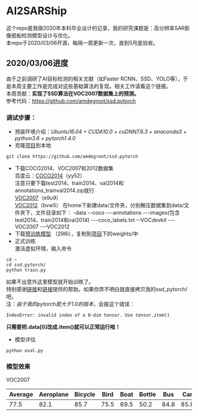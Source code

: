 # AI2SARShip
这个repo是我做2020年本科毕业设计的记录，我的研究课题是：高分辨率SAR影像舰船检测模型设计与优化。  
本repo于2020/03/06开源，每隔一周更新一次，直到5月底验收。  
## 2020/03/06进度
由于之前调研了AI目标检测的相关文献（如Faster RCNN、SSD、YOLO等），于是本周主要工作是完成对这些基础算法的复现。相关工作请看这个链接。  
本周贡献：**实现了SSD算法在VOC2007数据集上的预测。**   
参考代码：https://github.com/amdegroot/ssd.pytorch  
### 调试步骤：  
* 预装环境介绍：*Ubuntu16.04 + CUDA10.0 + cuDNN7.6.3 + anaconda3 + python3.6 + pytorch1.4.0*
* 克隆[项目](https://github.com/amdegroot/ssd.pytorch)到本地
```
git clone https://github.com/amdegroot/ssd.pytorch
```
* 下载COCO2014、VOC2007和2012数据集  
百度云：[COCO2014](https://pan.baidu.com/s/1eQn9492l0UHZpBWYLST4iQ )（yy52）<br>
注意只要下载test2014、train2014、val2014和annotations_trainval2014.zip就行  
[VOC2007](https://pan.baidu.com/s/1Dv2Kt7MVv-HPtY0rl_4AYw )（e9u9）  
[VOC2012](https://pan.baidu.com/s/1Kvk_AffRJANlxnnbe4SnuA )（bvw5）
在home下新建data/文件夹，分别解压数据集到data/文件夹下，文件目录如下：
-data
--coco
---annotations
---images(包含test2014、train2014和val2014)
---coco_labels.txt
--VOCdevkit
---VOC2007
---VOC2012  
* 下载[预训练模型](https://pan.baidu.com/s/1ueXlQbX3BYVek68Ag1doZQ ) （296i），复制到[项目](https://github.com/amdegroot/ssd.pytorch)下的weights/中
* 正式训练  
激活虚拟环境，输入命令
```
cd ~
cd ssd.pytorch/
python train.py
```
如果不出意外这里模型就开始训练了。  
特别感谢[链接](https://blog.csdn.net/qq_30614451/article/details/100137358)和[链接](https://blog.csdn.net/qq_30614451/article/details/100137358)提供的帮助。如果你弄不明白就直接拷贝我的ssd_pytorch/吧。  
注：*由于我的pytorch是大于1.0的版本*，会报这个错误：
```
IndexError: invalid index of a 0-dim tensor. Use tensor.item()
```
**只需要把.data[0]改成.item()就可以正常运行啦！**
* 模型评估
```
python eval.py
```
### 模型效果
VOC2007

 Average | Aeroplane | Bicycle | Bird | Boat | Bottle | Bus | Car | Cat | Chair | Cow | Diningtable | Dog | Horse | Motorbike | Person | Pottedplant | Sheep | Sofa | Train | Tvmonitor |
-- | -- | -- | -- | -- | -- | -- | -- | -- | -- | -- | -- | -- | -- | -- | -- | -- | -- | -- | -- | -- |
77.5 | 82.1 | 85.7 | 75.5 | 69.5 | 50.2 | 84.8 | 85.8 | 87.3 | 61.4 | 82.4 | 79.1 | 85.7 | 87.1 | 84.0 | 79.0 | 50.7 | 77.7 | 78.9 | 86.2 | 76.7 |

 
